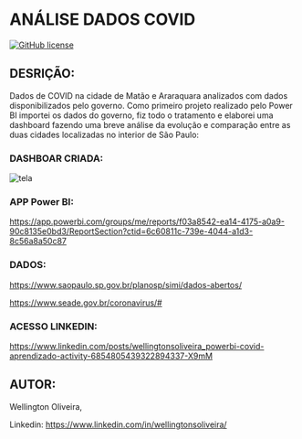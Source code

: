 # ANÁLISE DADOS COVID
[![GitHub license](https://img.shields.io/github/license/WellingtonOliveira95/dados_bd)](https://github.com/WellingtonOliveira95/dados_bd/blob/master/LICENSE)

## DESRIÇÃO:
Dados de COVID na cidade de Matão e Araraquara analizados com dados disponibilizados pelo governo.
Como primeiro projeto realizado pelo Power BI importei os dados do governo, fiz todo o tratamento e elaborei uma dashboard fazendo uma breve análise da evolução e comparação entre as duas cidades localizadas no interior de São Paulo:

### DASHBOAR CRIADA:
![tela](https://user-images.githubusercontent.com/83501454/138645505-99a79d41-f5d6-48ab-b0ee-45525ab2f49a.gif)

### APP Power BI:
https://app.powerbi.com/groups/me/reports/f03a8542-ea14-4175-a0a9-90c8135e0bd3/ReportSection?ctid=6c60811c-739e-4044-a1d3-8c56a8a50c87

### DADOS:
https://www.saopaulo.sp.gov.br/planosp/simi/dados-abertos/

https://www.seade.gov.br/coronavirus/#

### ACESSO LINKEDIN:
https://www.linkedin.com/posts/wellingtonsoliveira_powerbi-covid-aprendizado-activity-6854805439322894337-X9mM

## AUTOR:
Wellington Oliveira,

Linkedin: https://www.linkedin.com/in/wellingtonsoliveira/
